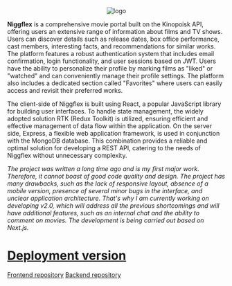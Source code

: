 <div align="center">
 <img src="https://media.discordapp.net/attachments/410547970505703436/1045749764555292752/logo.png" alt="logo">
</div>

**Niggflex** is a comprehensive movie portal built on the Kinopoisk API, offering users an extensive range of information about films and TV shows. Users can discover details such as release dates, box office performance, cast members, interesting facts, and recommendations for similar works. The platform features a robust authentication system that includes email confirmation, login functionality, and user sessions based on JWT. Users have the ability to personalize their profile by marking films as "liked" or "watched" and can conveniently manage their profile settings. The platform also includes a dedicated section called "Favorites" where users can easily access and revisit their preferred works.

The client-side of Niggflex is built using React, a popular JavaScript library for building user interfaces. To handle state management, the widely adopted solution RTK (Redux Toolkit) is utilized, ensuring efficient and effective management of data flow within the application. On the server side, Express, a flexible web application framework, is used in conjunction with the MongoDB database. This combination provides a reliable and optimal solution for developing a REST API, catering to the needs of Niggflex without unnecessary complexity.

*The project was written a long time ago and is my first major work. Therefore, it cannot boast of good code quality and design. The project has many drawbacks, such as the lack of responsive layout, absence of a mobile version, presence of several minor bugs in the interface, and unclear application architecture. That's why I am currently working on developing v2.0, which will address all the previous shortcomings and will have additional features, such as an internal chat and the ability to comment on movies. The development is being carried out based on Next.js.*

# [Deployment version](https://niggflex.vercel.app/)

[Frontend repository](https://github.com/ValeryGusso/Niggflex)
[Backend repository](https://github.com/ValeryGusso/Niggflex-authorization-server)
